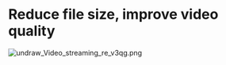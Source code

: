 # Reduce file size, improve video quality

![undraw_Video_streaming_re_v3qg.png](/undraw_Video_streaming_re_v3qg.png)

